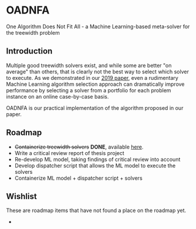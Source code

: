 # OADNFA
One Algorithm Does Not Fit All - a Machine Learning-based meta-solver for the treewidth problem

## Introduction

Multiple good treewidth solvers exist, and while some are better "on average" than others, that is clearly not the best way to select which solver to execute. As we demonstrated in our [2019 paper](https://www.mdpi.com/1999-4893/12/10/200), even a rudimentary Machine Learning algorithm selection approach can dramatically improve performance by selecting a solver from a portfolio for each problem instance on an online case-by-case basis.

OADNFA is our practical implementation of the algorithm proposed in our paper.

## Roadmap

- ~~Containerize treewidth solvers~~ **DONE**, available [here](https://github.com/containerized-PACE/treewidth).
- Write a critical review report of thesis project
- Re-develop ML model, taking findings of critical review into account
- Develop dispatcher script that allows the ML model to execute the solvers
- Containerize ML model + dispatcher script + solvers

## Wishlist
These are roadmap items that have not found a place on the roadmap yet.

-

